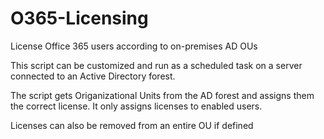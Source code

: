 # O365-Licensing
License Office 365 users according to on-premises AD OUs  
  
This script can be customized and run as a scheduled task on a server connected to an Active Directory forest.  
  
The script gets Origanizational Units from the AD forest and assigns them the correct license. 
It only assigns licenses to enabled users.  
  
Licenses can also be removed from an entire OU if defined
